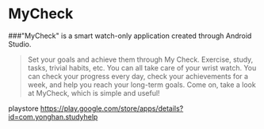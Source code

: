 # MyCheck
###"MyCheck" is a smart watch-only application created through Android Studio.



>Set your goals and achieve them through My Check.
>Exercise, study, tasks, trivial habits, etc. You can all take care of your wrist watch.
>You can check your progress every day, check your achievements for a week, and help you reach your long-term goals.
>Come on, take a look at MyCheck, which is simple and useful!



playstore
https://play.google.com/store/apps/details?id=com.yonghan.studyhelp
